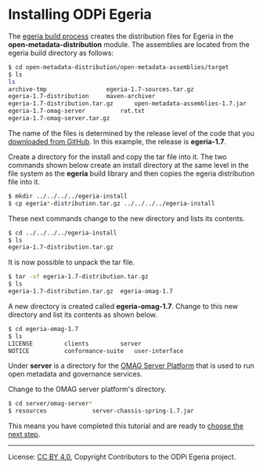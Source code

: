 <!-- SPDX-License-Identifier: CC-BY-4.0 -->
<!-- Copyright Contributors to the ODPi Egeria project. -->

# Installing ODPi Egeria

The [egeria build process](../building-egeria-tutorial) creates the
distribution files for Egeria in the **open-metadata-distribution** module.
The assemblies are located from the egeria build directory as follows:

```bash
$ cd open-metadata-distribution/open-metadata-assemblies/target
$ ls
ls
archive-tmp					egeria-1.7-sources.tar.gz
egeria-1.7-distribution		maven-archiver
egeria-1.7-distribution.tar.gz		open-metadata-assemblies-1.7.jar
egeria-1.7-omag-server			rat.txt
egeria-1.7-omag-server.tar.gz
```

The name of the files is determined by the release level of the code that you
[downloaded from GitHub](../building-egeria-tutorial/task-downloading-egeria-source.md).  In this example,
the release is **egeria-1.7**.

Create a directory for the install and copy the tar file into it.
The two commands shown below create an install directory at the same level in the
file system as the **egeria** build library and then copies the egeria distribution file into it.

```bash
$ mkdir ../../../../egeria-install
$ cp egeria*-distribution.tar.gz ../../../../egeria-install
```

These next commands change to the new directory and lists its contents.

```bash
$ cd ../../../../egeria-install
$ ls
egeria-1.7-distribution.tar.gz
```

It is now possible to unpack the tar file.

```bash
$ tar -xf egeria-1.7-distribution.tar.gz
$ ls
egeria-1.7-distribution.tar.gz	egeria-omag-1.7
```

A new directory is created called **egeria-omag-1.7**.  Change to this
new directory and list its contents as shown below.

```bash
$ cd egeria-omag-1.7
$ ls
LICENSE			clients			server
NOTICE			conformance-suite	user-interface
```

Under **server** is a directory for the
[OMAG Server Platform](../../../open-metadata-publication/website/omag-server) that is used to run
open metadata and governance services.

Change to the OMAG server platform's directory.

```bash
$ cd server/omag-server*
$ resources				server-chassis-spring-1.7.jar
```

This means you have completed this tutorial and are ready to [choose the next step](..).

----
License: [CC BY 4.0](https://creativecommons.org/licenses/by/4.0/),
Copyright Contributors to the ODPi Egeria project.
